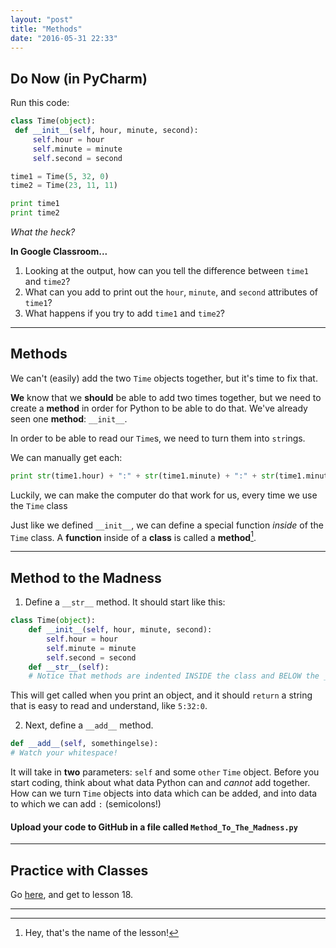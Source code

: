 ```yaml
---
layout: "post"
title: "Methods"
date: "2016-05-31 22:33"
---
```


## Do Now (in PyCharm)
Run this code:

```python
class Time(object):
 def __init__(self, hour, minute, second):
     self.hour = hour
     self.minute = minute
     self.second = second

time1 = Time(5, 32, 0)
time2 = Time(23, 11, 11)

print time1
print time2
```

_What the heck?_

**In Google Classroom...**

1. Looking at the output, how can you tell the difference between `time1` and `time2`?
2. What can you add to print out the `hour`, `minute`, and `second` attributes of `time1`?
3. What happens if you try to add `time1` and `time2`?

---

## Methods
We can't (easily) add the two `Time` objects together, but it's time to fix that.

**We** know that we **should** be able to add two times together, but we need to create a **method** in order for Python to be able to do that. We've already seen one **method**: `__init__`.

In order to be able to read our `Time`s, we need to turn them into `str`ings.

We can manually get each:

```python
print str(time1.hour) + ":" + str(time1.minute) + ":" + str(time1.minute)
```

Luckily, we can make the computer do that work for us, every time we use the `Time` class

Just like we defined `__init__`, we can define a special function _inside_ of the `Time` class. A **function** inside of a **class** is called a **method**[^1].

[^1]: Hey, that's the name of the lesson!

---

## Method to the Madness
1. Define a `__str__` method. It should start like this:

```python
class Time(object):
    def __init__(self, hour, minute, second):
        self.hour = hour
        self.minute = minute
        self.second = second
    def __str__(self):
    # Notice that methods are indented INSIDE the class and BELOW the __init__ method.
```
This will get called when you print an object, and it should `return` a string that is easy to read and understand, like `5:32:0`.

2. Next, define a `__add__` method.

```python
def __add__(self, somethingelse):
# Watch your whitespace!
```

It will take in **two** parameters: `self` and some `other` `Time` object. Before you start coding, think about what data Python can and _cannot_ add together. How can we turn `Time` objects into data which can be added, and into data to which we can add `:` (semicolons!)

#### <span class="mega-octicon octicon-mark-github"></span> Upload your code to GitHub in a file called `Method_To_The_Madness.py`


---

## Practice with Classes
Go [here](https://www.codecademy.com/en/courses/python-intermediate-en-WL8e4/0/1?curriculum_id=4f89dab3d788890003000096), and get to lesson 18.

<!-- ## Lab
Write a definition for a class named `Kangaroo` with the following methods:

1. An `__init__` method that initializes an attribute named `pouch_contents` to an empty list.
2. A method named `put_in_pouch` that takes an object of any type and adds it to `pouch_contents`.
3. A `__str__` method that returns a string representation of the Kangaroo object and the contents of the pouch.

Test your code by creating two Kangaroo objects, assigning them to variables named `kanga` and `roo`, and then adding `roo` to the contents of `kanga`’s pouch. -->

---
